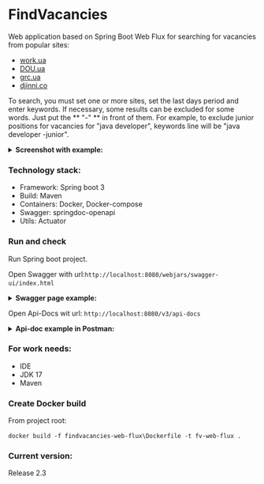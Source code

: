 # FindVacancies

Web application based on Spring Boot Web Flux for searching for vacancies from popular sites:
- [work.ua](https://www.work.ua/)
- [DOU.ua](https://dou.ua/)
- [grc.ua](https://grc.ua/)
- [djinni.co](https://djinni.co/)

To search, you must set one or more sites, set the last days period and enter keywords.
If necessary, some results can be excluded for some words. Just put the ** "-" ** in front of them. For example, to exclude junior positions for vacancies for "java developer", keywords line will be "java developer -junior".

<details><summary><b>Screenshot with example:</b></summary>

| ![](src/main/resources/images/Valid_response.png) |
|:-------------------------------------------------:|
|                *Page with results*                |


| ![](src/main/resources/images/Inalid_request.png) |
|:-------------------------------------------------:|
|                *Validation errors*                |
</details>

### Technology stack:
- Framework: Spring boot 3
- Build: Maven
- Containers: Docker, Docker-compose
- Swagger: springdoc-openapi
- Utils: Actuator

### Run and check
Run Spring boot project. 

Open Swagger with url:```http://localhost:8080/webjars/swagger-ui/index.html```

<details><summary><b>Swagger page example:</b></summary>

| ![](src/main/resources/images/Swagger.png) |
|:------------------------------------------:|
|           *Swagger page example*           |
</details>

Open Api-Docs wit url: ```http://localhost:8080/v3/api-docs```

<details><summary><b>Api-doc example in Postman:</b></summary>

| ![](src/main/resources/images/api_docs_v3.png) |
|:----------------------------------------------:|
|               *Api-doc example*                |
</details>


### **For work needs:**
- IDE
- JDK 17
- Maven


### **Create Docker build**
From project root:
```
docker build -f findvacancies-web-flux\Dockerfile -t fv-web-flux .
```

### **Current version:**
Release 2.3

